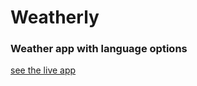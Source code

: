 # Weatherly
### Weather app with language options

[see the live app](https://johnbinning.github.io/weatherly/)
